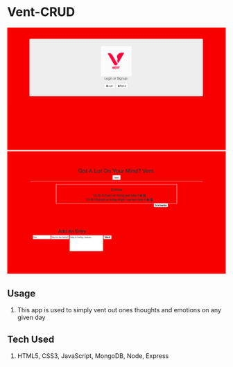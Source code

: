 # Vent-CRUD
![Vent](public/app.png)
![Vent](public/appTwo.png)
## Usage
1. This app is used to simply vent out ones thoughts and emotions on any given day
## Tech Used
1. HTML5, CSS3, JavaScript, MongoDB, Node, Express
